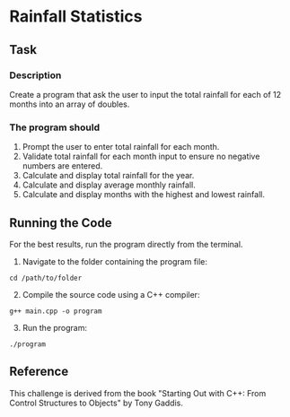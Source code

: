 # Rainfall Statistics

## Task

### Description
Create a program that ask the user to input the total rainfall for each of 12 months into an array of doubles. 

### The program should
1. Prompt the user to enter total rainfall for each month.
2. Validate total rainfall for each month input to ensure no negative numbers are entered.
3. Calculate and display total rainfall for the year.
4. Calculate and display average monthly rainfall.
5. Calculate and display months with the highest and lowest rainfall.

## Running the Code
For the best results, run the program directly from the terminal.

1. Navigate to the folder containing the program file:
```
cd /path/to/folder
```
2. Compile the source code using a C++ compiler:
```
g++ main.cpp -o program
```
3. Run the program:
```
./program
```

## Reference
This challenge is derived from the book "Starting Out with C++: From Control Structures to Objects" by Tony Gaddis.